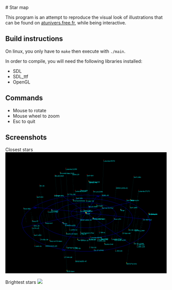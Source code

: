 
# Star map

This program is an attempt to reproduce the visual look of illustrations that can be found on [atunivers.free.fr](http://atunivers.free.fr/), while being interactive.

## Build instructions

On linux, you only have to `make` then execute with `./main`.

In order to compile, you will need the following libraries installed:

* SDL
* SDL_ttf
* OpenGL

## Commands

* Mouse to rotate
* Mouse wheel to zoom
* Esc to quit

## Screenshots

Closest stars
![](examples/closest_stars.png)

Brightest stars
![](brightest_stars.png)
